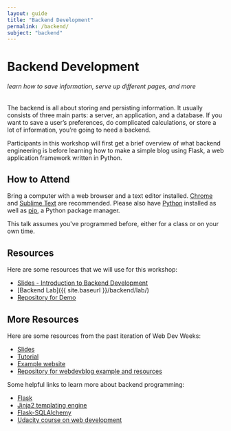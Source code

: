 ```yaml
---
layout: guide
title: "Backend Development"
permalink: /backend/
subject: "backend"
---
```


# Backend Development

###### learn how to save information, serve up different pages, and more

The backend is all about storing and persisting information.  It usually
consists of three main parts: a server, an application, and a database. If you
want to save a user’s preferences, do complicated calculations, or store a lot
of information, you’re going to need a backend.

Participants in this workshop will first get a brief overview of what backend
engineering is before learning how to make a simple blog using Flask, a web
application framework written in Python.


## How to Attend

Bring a computer with a web browser and a text editor installed.
[Chrome](https://www.google.com/chrome/browser/desktop/index.html) and
[Sublime Text](http://www.sublimetext.com/) are recommended.  Please also have
[Python](https://www.python.org/downloads/) installed as well as
[pip](https://pip.pypa.io/en/stable/installing/), a Python package manager.

This talk assumes you've programmed before, either for a class or on your own
time.


## Resources

Here are some resources that we will use for this workshop:

- [Slides - Introduction to Backend Development](https://docs.google.com/presentation/d/1HcADdPMhP35u7tUUuXhPCQw-V49eDt_fYKH2Iek863o/edit?usp=sharing)
- [Backend Lab]({{ site.baseurl }}/backend/lab/)
- [Repository for Demo](https://github.com/crcmowry/wdwdemo)

## More Resources

Here are some resources from the past iteration of Web Dev Weeks:

- [Slides](https://github.com/anbenson/webdevblog/raw/master/resources/WebDevWeeks-Backend.pdf)
- [Tutorial](https://docs.google.com/document/d/1dUa36KFGPPwruOIOxDfKkVyqf5ZboZ0AiHdyNYniFWA/edit?pli=1)
- [Example website](http://webdevblog.herokuapp.com/)
- [Repository for webdevblog example and resources](https://github.com/anbenson/webdevblog)

Some helpful links to learn more about backend programming:

- [Flask](http://flask.pocoo.org/)
- [Jinja2 templating engine](http://jinja.pocoo.org/)
- [Flask-SQLAlchemy](http://pythonhosted.org/Flask-SQLAlchemy/quickstart.html)
- [Udacity course on web development](https://www.udacity.com/course/cs253)
